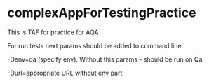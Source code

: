 # complexAppForTestingPractice
This is TAF for practice for AQA

For run tests next params should be added to command line

-Denv=qa (specify env). Without this params - should be run on Qa

-Durl=appropriate URL without env part  